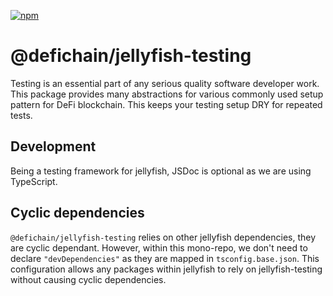 [![npm](https://img.shields.io/npm/v/@defichain/jellyfish-testing)](https://www.npmjs.com/package/@defichain/jellyfish-testing/v/latest)

# @defichain/jellyfish-testing

Testing is an essential part of any serious quality software developer work. This package provides many abstractions for
various commonly used setup pattern for DeFi blockchain. This keeps your testing setup DRY for repeated tests.

## Development

Being a testing framework for jellyfish, JSDoc is optional as we are using TypeScript.

## Cyclic dependencies

`@defichain/jellyfish-testing` relies on other jellyfish dependencies, they are cyclic dependant. However, within this
mono-repo, we don't need to declare `"devDependencies"` as they are mapped in `tsconfig.base.json`. This configuration
allows any packages within jellyfish to rely on jellyfish-testing without causing cyclic dependencies.
